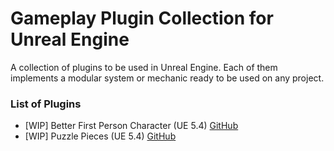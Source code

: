 # Gameplay Plugin Collection for Unreal Engine
A collection of plugins to be used in Unreal Engine. Each of them implements a modular system or mechanic ready to be used on any project.

### List of Plugins
- [WIP] Better First Person Character (UE 5.4) [GitHub](https://github.com/duartemv00/DMV_BetterFPChar_uePlugin)
- [WIP] Puzzle Pieces (UE 5.4) [GitHub](https://github.com/duartemv00/DMV_PuzzlePieces_uePlugin)
